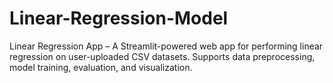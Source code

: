 # Linear-Regression-Model
Linear Regression App – A Streamlit-powered web app for performing linear regression on user-uploaded CSV datasets. Supports data preprocessing, model training, evaluation, and visualization.

